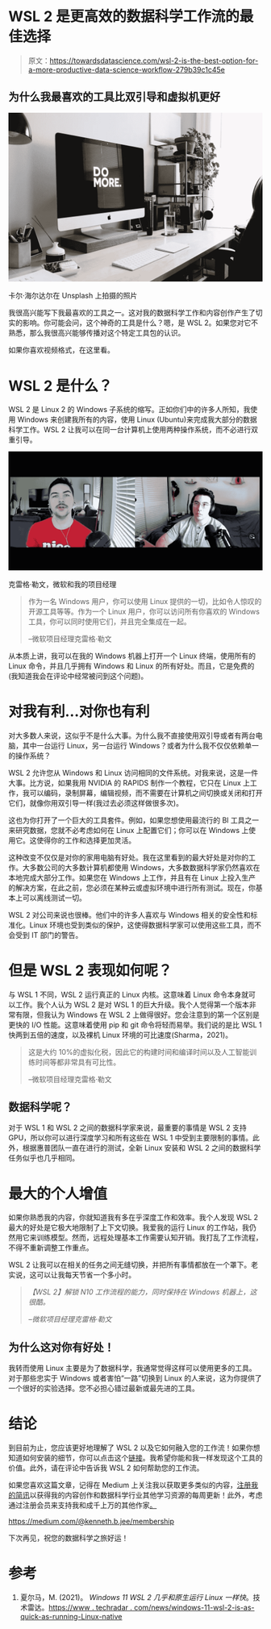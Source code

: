 # WSL 2 是更高效的数据科学工作流的最佳选择

> 原文：<https://towardsdatascience.com/wsl-2-is-the-best-option-for-a-more-productive-data-science-workflow-279b39c1c45e>

## 为什么我最喜欢的工具比双引导和虚拟机更好

![](img/9e2bd9ac1b43fccf0ede0303e7f5d3a2.png)

卡尔·海尔达尔在 Unsplash 上拍摄的照片

我很高兴能写下我最喜欢的工具之一。这对我的数据科学工作和内容创作产生了切实的影响。你可能会问，这个神奇的工具是什么？嗯，是 WSL 2。如果您对它不熟悉，那么我很高兴能够传播对这个特定工具包的认识。

如果你喜欢视频格式，在这里看。

# **WSL 2 是什么？**

WSL 2 是 Linux 2 的 Windows 子系统的缩写。正如你们中的许多人所知，我使用 Windows 来创建我所有的内容，使用 Linux (Ubuntu)来完成我大部分的数据科学工作。WSL 2 让我可以在同一台计算机上使用两种操作系统，而不必进行双重引导。

![](img/9e6e3b2cca90cc2201f79a9277ec4cba.png)

克雷格·勒文，微软和我的项目经理

> 作为一名 Windows 用户，你可以使用 Linux 提供的一切，比如令人惊叹的开源工具等等。作为一个 Linux 用户，你可以访问所有你喜欢的 Windows 工具，你可以同时使用它们，并且完全集成在一起。
> 
> –微软项目经理克雷格·勒文

从本质上讲，我可以在我的 Windows 机器上打开一个 Linux 终端，使用所有的 Linux 命令，并且几乎拥有 Windows 和 Linux 的所有好处。而且，它是免费的(我知道我会在评论中经常被问到这个问题)。

# 对我有利…对你也有利

对大多数人来说，这似乎不是什么大事。为什么我不直接使用双引导或者有两台电脑，其中一台运行 Linux，另一台运行 Windows？或者为什么我不仅仅依赖单一的操作系统？

WSL 2 允许您从 Windows 和 Linux 访问相同的文件系统。对我来说，这是一件大事。比方说，如果我用 NVIDIA 的 RAPIDS 制作一个教程，它只在 Linux 上工作，我可以编码，录制屏幕，编辑视频，而不需要在计算机之间切换或关闭和打开它们，就像你用双引导一样(我过去必须这样做很多次)。

这也为你打开了一个巨大的工具套件。例如，如果您想使用最流行的 BI 工具之一来研究数据，您就不必考虑如何在 Linux 上配置它们；你可以在 Windows 上使用它。这使得你的工作和选择更加灵活。

这种改变不仅仅是对你的家用电脑有好处。我在这里看到的最大好处是对你的工作。大多数公司的大多数计算机都使用 Windows，大多数数据科学家仍然喜欢在本地完成大部分工作。如果您在 Windows 上工作，并且有在 Linux 上投入生产的解决方案，在此之前，您必须在某种云或虚拟环境中进行所有测试。现在，你基本上可以离线测试一切。

WSL 2 对公司来说也很棒。他们中的许多人喜欢与 Windows 相关的安全性和标准化。Linux 环境也受到类似的保护，这使得数据科学家可以使用这些工具，而不会受到 IT 部门的警告。

# 但是 WSL 2 表现如何呢？

与 WSL 1 不同，WSL 2 运行真正的 Linux 内核。这意味着 Linux 命令本身就可以工作。我个人认为 WSL 2 是对 WSL 1 的巨大升级。我个人觉得第一个版本非常有限，但我认为 Windows 在 WSL 2 上做得很好。您会注意到的第一个区别是更快的 I/O 性能。这意味着使用 pip 和 git 命令将轻而易举。我们说的是比 WSL 1 快两到五倍的速度，以及裸机 Linux 环境的可比速度(Sharma，2021)。

> 这是大约 10%的虚拟化税，因此它的构建时间和编译时间以及人工智能训练时间等都非常具有可比性。
> 
> –微软项目经理克雷格·勒文

## 数据科学呢？

对于 WSL 1 和 WSL 2 之间的数据科学家来说，最重要的事情是 WSL 2 支持 GPU，所以你可以进行深度学习和所有这些在 WSL 1 中受到主要限制的事情。此外，根据惠普团队一直在进行的测试，全新 Linux 安装和 WSL 2 之间的数据科学任务似乎也几乎相同。

# 最大的个人增值

如果你熟悉我的内容，你就知道我有多在乎深度工作和效率。我个人发现 WSL 2 最大的好处是它极大地限制了上下文切换。我爱我的运行 Linux 的工作站，我仍然用它来训练模型。然而，远程处理基本工作需要认知开销。我打乱了工作流程，不得不重新调整工作重点。

WSL 2 让我可以在相关的任务之间无缝切换，并把所有事情都放在一个罩下。老实说，这可以让我每天节省一个多小时。

> *【WSL 2】解锁 N10 工作流程的能力，同时保持在 Windows 机器上，这很酷。*
> 
> *–微软项目经理克雷格·勒文*

## 为什么这对你有好处！

我转而使用 Linux 主要是为了数据科学，我通常觉得这样可以使用更多的工具。对于那些忠实于 Windows 或者害怕“一路”切换到 Linux 的人来说，这为你提供了一个很好的实验选择。您不必担心错过最新或最先进的工具。

# 结论

到目前为止，您应该更好地理解了 WSL 2 以及它如何融入您的工作流！如果你想知道如何安装的细节，你可以点击这个[链接](https://docs.microsoft.com/en-us/windows/wsl/install)。我希望你能和我一样发现这个工具的价值。此外，请在评论中告诉我 WSL 2 如何帮助您的工作流。

如果您喜欢这篇文章，记得在 Medium 上关注我以获取更多类似的内容，[注册我的简讯](https://www.kennethjee.com/newsletter)以获得我的内容创作和数据科学行业其他学习资源的每周更新！此外，考虑通过注册会员来支持我和成千上万的其他作家[。](https://medium.com/@kenneth.b.jee/membership)

<https://medium.com/@kenneth.b.jee/membership>  

下次再见，祝您的数据科学之旅好运！

# 参考

1.  夏尔马，M. (2021)。 *Windows 11 WSL 2 几乎和原生运行 Linux 一样快*。技术雷达。[https://www . techradar . com/news/windows-11-wsl-2-is-as-quick-as-running-Linux-native](https://www.techradar.com/news/windows-11-wsl-2-is-almost-as-quick-as-running-linux-natively)